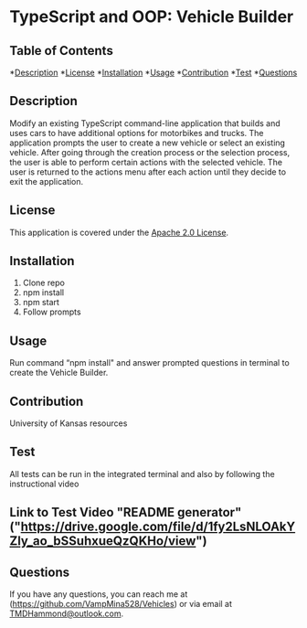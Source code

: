   #  TypeScript and OOP: Vehicle Builder

  ## Table of Contents
  *[Description](#description)
  *[License](#license)
  *[Installation](#installation)
  *[Usage](#usage)
  *[Contribution](#contribution)
  *[Test](#test)
  *[Questions](#questions)

 ## Description
 Modify an existing TypeScript command-line application that builds and uses cars to have additional options for motorbikes and trucks. The application prompts the user to create a new vehicle or select an existing vehicle. After going through the creation process or the selection process, the user is able to perform certain actions with the selected vehicle. The user is returned to the actions menu after each action until they decide to exit the application.
  
  ## License
  This application is covered under the [Apache 2.0 License](https://opensource.org/licenses/Apache-2.0).

  ## Installation 
  1. Clone repo 
  2. npm install 
  3. npm start
  4. Follow prompts
  
  ## Usage 
  Run command “npm install" and answer prompted questions in terminal to create the Vehicle Builder.

  ## Contribution 
  University of Kansas resources

  ## Test 
  All tests can be run in the integrated terminal and also by following the instructional video
  ## Link to Test Video "README generator" ("https://drive.google.com/file/d/1fy2LsNLOAkYZly_ao_bSSuhxueQzQKHo/view")

  ## Questions
  If you have any questions, you can reach me at (https://github.com/VampMina528/Vehicles) or via email at TMDHammond@outlook.com.